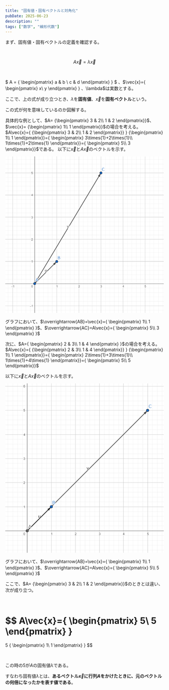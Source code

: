```yaml
---
title: "固有値・固有ベクトルと対角化"
pubDate: 2025-06-23
description: ""
tags: ["数学", "線形代数"]
---
```


まず、固有値・固有ベクトルの定義を確認する。

<br />

$$
A{\vec{x}} = \lambda{\vec{x}}
$$

<br />

$
A = {
  \begin{pmatrix}
    a & b \\
    c & d
  \end{pmatrix}
}
$
、$\vec{x}={
\begin{pmatrix}
x\\
y
\end{pmatrix}
}
$、$\lambda$は実数とする。

ここで、上の式が成り立つとき、$\lambda$を**固有値**、$\vec{x}$を**固有ベクトル**という。

この式が何を意味しているのか図解する。

具体的な例として、$A=
{\begin{pmatrix}
 3 & 2\\
 1 & 2
\end{pmatrix}}$、$\vec{x}=
{\begin{pmatrix}
 1\\
 1
\end{pmatrix}}$の場合を考える。
$A\vec{x}={
{\begin{pmatrix}
 3 & 2\\
 1 & 2
\end{pmatrix}}
}
{\begin{pmatrix}
 1\\
 1
\end{pmatrix}}={
\begin{pmatrix}
 3\times{1}+2\times{1}\\
 1\times{1}+2\times{1}
\end{pmatrix}}={
\begin{pmatrix}
 5\\
 3
\end{pmatrix}}$である。
以下に$\vec{x}$と$A\vec{x}$のベクトルを示す。

![Untitled](Untitled.png)

グラフにおいて、$\overrightarrow{AB}=\vec{x}={
\begin{pmatrix}
1\\
1
\end{pmatrix}
}$、$\overrightarrow{AC}=A\vec{x}={
\begin{pmatrix}
5\\
3
\end{pmatrix}
}$

次に、$A={
\begin{pmatrix}
2 & 3\\
1 & 4
\end{pmatrix}
}$の場合を考える。
$A\vec{x}={
{\begin{pmatrix}
 2 & 3\\
 1 & 4
\end{pmatrix}}
}
{\begin{pmatrix}
 1\\
 1
\end{pmatrix}}={
\begin{pmatrix}
 2\times{1}+3\times{1}\\
 1\times{1}+4\times{1}
\end{pmatrix}}={
\begin{pmatrix}
 5\\
 5
\end{pmatrix}}$

以下に$\vec{x}$と$A\vec{x}$のベクトルを示す。

![Untitled](Untitled_1.png)

グラフにおいて、$\overrightarrow{AB}=\vec{x}={
\begin{pmatrix}
1\\
1
\end{pmatrix}
}$、$\overrightarrow{AC}=A\vec{x}={
\begin{pmatrix}
5\\
5
\end{pmatrix}
}$

ここで、$A=
{\begin{pmatrix}
 3 & 2\\
 1 & 2
\end{pmatrix}}$のときとは違い、次が成り立つ。

<br />

$$
A\vec{x}={
\begin{pmatrix}
5\\
5
\end{pmatrix}
}
=
5
{
\begin{pmatrix}
1\\
1
\end{pmatrix}
}
$$

<br />

この時の$5$が$A$の固有値$\lambda$である。

すなわち固有値$\lambda$とは、**あるベクトル$\vec{x}$に行列$A$をかけたときに、元のベクトルの何倍になったかを表す値である**。
